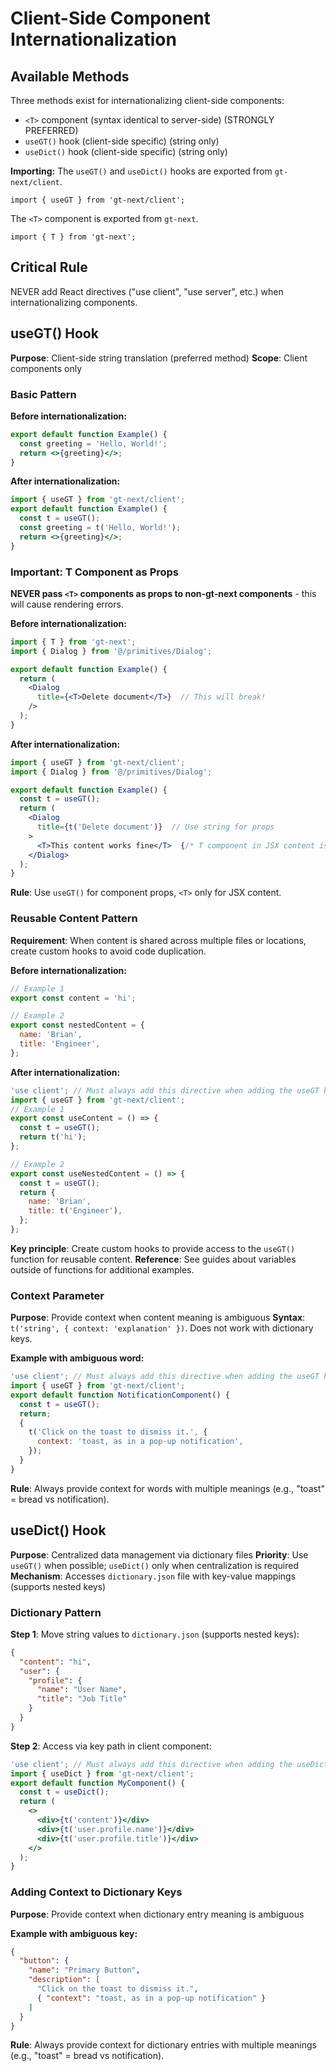 # Client-Side Component Internationalization

## Available Methods

Three methods exist for internationalizing client-side components:

- `<T>` component (syntax identical to server-side) (STRONGLY PREFERRED)
- `useGT()` hook (client-side specific) (string only)
- `useDict()` hook (client-side specific) (string only)

**Importing:** The `useGT()` and `useDict()` hooks are exported from `gt-next/client`.

```tsx
import { useGT } from 'gt-next/client';
```

The `<T>` component is exported from `gt-next`.

```tsx
import { T } from 'gt-next';
```

## Critical Rule

NEVER add React directives ("use client", "use server", etc.) when internationalizing components.

## useGT() Hook

**Purpose**: Client-side string translation (preferred method)
**Scope**: Client components only

### Basic Pattern

**Before internationalization:**

```jsx
export default function Example() {
  const greeting = 'Hello, World!';
  return <>{greeting}</>;
}
```

**After internationalization:**

```jsx
import { useGT } from 'gt-next/client';
export default function Example() {
  const t = useGT();
  const greeting = t('Hello, World!');
  return <>{greeting}</>;
}
```

### Important: T Component as Props

**NEVER pass `<T>` components as props to non-gt-next components** - this will cause rendering errors.

**Before internationalization:**

```jsx
import { T } from 'gt-next';
import { Dialog } from '@/primitives/Dialog';

export default function Example() {
  return (
    <Dialog
      title={<T>Delete document</T>}  // This will break!
    />
  );
}
```

**After internationalization:**

```jsx
import { useGT } from 'gt-next/client';
import { Dialog } from '@/primitives/Dialog';

export default function Example() {
  const t = useGT();
  return (
    <Dialog
      title={t('Delete document')}  // Use string for props
    >
      <T>This content works fine</T>  {/* T component in JSX content is OK */}
    </Dialog>
  );
}
```

**Rule**: Use `useGT()` for component props, `<T>` only for JSX content.

### Reusable Content Pattern

**Requirement**: When content is shared across multiple files or locations, create custom hooks to avoid code duplication.

**Before internationalization:**

```jsx
// Example 1
export const content = 'hi';

// Example 2
export const nestedContent = {
  name: 'Brian',
  title: 'Engineer',
};
```

**After internationalization:**

```jsx
'use client'; // Must always add this directive when adding the useGT hook
import { useGT } from 'gt-next/client';
// Example 1
export const useContent = () => {
  const t = useGT();
  return t('hi');
};

// Example 2
export const useNestedContent = () => {
  const t = useGT();
  return {
    name: 'Brian',
    title: t('Engineer'),
  };
};
```

**Key principle**: Create custom hooks to provide access to the `useGT()` function for reusable content.
**Reference**: See guides about variables outside of functions for additional examples.

### Context Parameter

**Purpose**: Provide context when content meaning is ambiguous
**Syntax**: `t('string', { context: 'explanation' })`. Does not work with dictionary keys.

**Example with ambiguous word:**

```jsx
'use client'; // Must always add this directive when adding the useGT hook
import { useGT } from 'gt-next/client';
export default function NotificationComponent() {
  const t = useGT();
  return;
  {
    t('Click on the toast to dismiss it.', {
      context: 'toast, as in a pop-up notification',
    });
  }
}
```

**Rule**: Always provide context for words with multiple meanings (e.g., "toast" = bread vs notification).

## useDict() Hook

**Purpose**: Centralized data management via dictionary files
**Priority**: Use `useGT()` when possible; `useDict()` only when centralization is required
**Mechanism**: Accesses `dictionary.json` file with key-value mappings (supports nested keys)

### Dictionary Pattern

**Step 1**: Move string values to `dictionary.json` (supports nested keys):

```json
{
  "content": "hi",
  "user": {
    "profile": {
      "name": "User Name",
      "title": "Job Title"
    }
  }
}
```

**Step 2**: Access via key path in client component:

```jsx
'use client'; // Must always add this directive when adding the useDict hook
import { useDict } from 'gt-next/client';
export default function MyComponent() {
  const t = useDict();
  return (
    <>
      <div>{t('content')}</div>
      <div>{t('user.profile.name')}</div>
      <div>{t('user.profile.title')}</div>
    </>
  );
}
```

### Adding Context to Dictionary Keys

**Purpose**: Provide context when dictionary entry meaning is ambiguous

**Example with ambiguous key:**

```json
{
  "button": {
    "name": "Primary Button",
    "description": [
      "Click on the toast to dismiss it.",
      { "context": "toast, as in a pop-up notification" }
    ]
  }
}
```

**Rule**: Always provide context for dictionary entries with multiple meanings (e.g., "toast" = bread vs notification).
